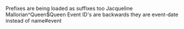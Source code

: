 Prefixes are being loaded as suffixes too
    Jacqueline Mallorian^Queen$Queen
Event ID's are backwards
    they are event-date instead of name#event
